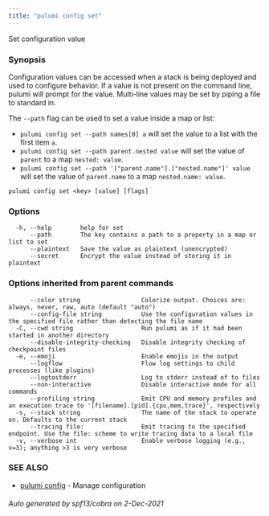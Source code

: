 ```yaml
---
title: "pulumi config set"
---
```




Set configuration value

### Synopsis

Configuration values can be accessed when a stack is being deployed and used to configure behavior. 
If a value is not present on the command line, pulumi will prompt for the value. Multi-line values
may be set by piping a file to standard in.

The `--path` flag can be used to set a value inside a map or list:

  - `pulumi config set --path names[0] a` will set the value to a list with the first item `a`.
  - `pulumi config set --path parent.nested value` will set the value of `parent` to a map `nested: value`.
  - `pulumi config set --path '["parent.name"].["nested.name"]' value` will set the value of 
    `parent.name` to a map `nested.name: value`.

```
pulumi config set <key> [value] [flags]
```

### Options

```
  -h, --help        help for set
      --path        The key contains a path to a property in a map or list to set
      --plaintext   Save the value as plaintext (unencrypted)
      --secret      Encrypt the value instead of storing it in plaintext
```

### Options inherited from parent commands

```
      --color string                 Colorize output. Choices are: always, never, raw, auto (default "auto")
      --config-file string           Use the configuration values in the specified file rather than detecting the file name
  -C, --cwd string                   Run pulumi as if it had been started in another directory
      --disable-integrity-checking   Disable integrity checking of checkpoint files
  -e, --emoji                        Enable emojis in the output
      --logflow                      Flow log settings to child processes (like plugins)
      --logtostderr                  Log to stderr instead of to files
      --non-interactive              Disable interactive mode for all commands
      --profiling string             Emit CPU and memory profiles and an execution trace to '[filename].[pid].{cpu,mem,trace}', respectively
  -s, --stack string                 The name of the stack to operate on. Defaults to the current stack
      --tracing file:                Emit tracing to the specified endpoint. Use the file: scheme to write tracing data to a local file
  -v, --verbose int                  Enable verbose logging (e.g., v=3); anything >3 is very verbose
```

### SEE ALSO

* [pulumi config](/docs/reference/cli/pulumi_config/)	 - Manage configuration

###### Auto generated by spf13/cobra on 2-Dec-2021
